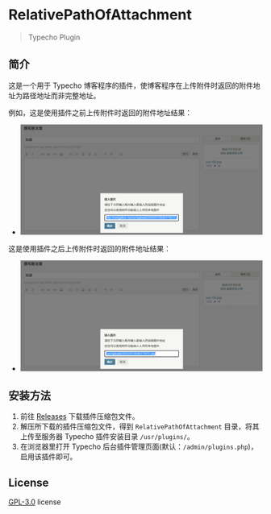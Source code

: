 # RelativePathOfAttachment

> Typecho Plugin

## 简介

这是一个用于 Typecho 博客程序的插件，使博客程序在上传附件时返回的附件地址为路径地址而非完整地址。

例如，这是使用插件之前上传附件时返回的附件地址结果：

- ![before](img/before.jpg)

这是使用插件之后上传附件时返回的附件地址结果：

- ![after](img/after.jpg)

## 安装方法

1. 前往 [Releases](https://github.com/LightAPIs/RelativePathOfAttachment/releases/latest) 下载插件压缩包文件。
2. 解压所下载的插件压缩包文件，得到 `RelativePathOfAttachment` 目录，将其上传至服务器 Typecho 插件安装目录 `/usr/plugins/`。
3. 在浏览器里打开 Typecho 后台插件管理页面(默认：`/admin/plugins.php`)，启用该插件即可。

## License

[GPL-3.0](./LICENSE) license
